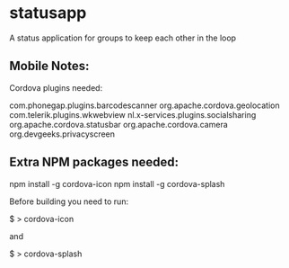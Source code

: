 statusapp
=========

A status application for groups to keep each other in the loop

Mobile Notes:
-------------
Cordova plugins needed:

com.phonegap.plugins.barcodescanner
org.apache.cordova.geolocation
com.telerik.plugins.wkwebview
nl.x-services.plugins.socialsharing
org.apache.cordova.statusbar
org.apache.cordova.camera
org.devgeeks.privacyscreen

Extra NPM packages needed:
--------------------------
npm install -g cordova-icon
npm install -g cordova-splash  

Before building you need to run:

$ > cordova-icon

and

$ > cordova-splash  




